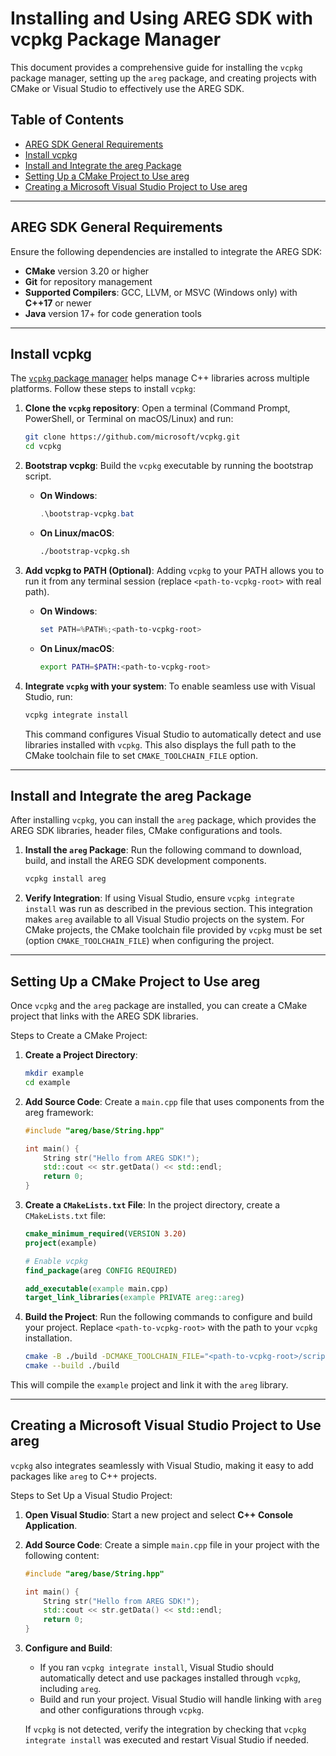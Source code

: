 # Installing and Using AREG SDK with vcpkg Package Manager

This document provides a comprehensive guide for installing the `vcpkg` package manager, setting up the `areg` package, and creating projects with CMake or Visual Studio to effectively use the AREG SDK.

## Table of Contents
- [AREG SDK General Requirements](#areg-sdk-general-requirements)
- [Install vcpkg](#install-vcpkg)
- [Install and Integrate the areg Package](#install-and-integrate-the-areg-package)
- [Setting Up a CMake Project to Use areg](#setting-up-a-cmake-project-to-use-areg)
- [Creating a Microsoft Visual Studio Project to Use areg](#creating-a-microsoft-visual-studio-project-to-use-areg)

---

## AREG SDK General Requirements

Ensure the following dependencies are installed to integrate the AREG SDK:

- **CMake** version 3.20 or higher
- **Git** for repository management
- **Supported Compilers**: GCC, LLVM, or MSVC (Windows only) with **C++17** or newer
- **Java** version 17+ for code generation tools

---

## Install vcpkg

The [`vcpkg` package manager](https://github.com/microsoft/vcpkg) helps manage C++ libraries across multiple platforms. Follow these steps to install `vcpkg`:

1. **Clone the `vcpkg` repository**:
   Open a terminal (Command Prompt, PowerShell, or Terminal on macOS/Linux) and run:

   ```bash
   git clone https://github.com/microsoft/vcpkg.git
   cd vcpkg
   ```

2. **Bootstrap vcpkg**:
   Build the `vcpkg` executable by running the bootstrap script.

   - **On Windows**:
     ```powershell
     .\bootstrap-vcpkg.bat
     ```
   - **On Linux/macOS**:
     ```bash
     ./bootstrap-vcpkg.sh
     ```

3. **Add vcpkg to PATH (Optional)**:
   Adding `vcpkg` to your PATH allows you to run it from any terminal session (replace `<path-to-vcpkg-root>` with real path).

   - **On Windows**:
     ```powershell
     set PATH=%PATH%;<path-to-vcpkg-root>
     ```
   - **On Linux/macOS**:
     ```bash
     export PATH=$PATH:<path-to-vcpkg-root>
     ```

4. **Integrate `vcpkg` with your system**:
   To enable seamless use with Visual Studio, run:

   ```bash
   vcpkg integrate install
   ```
   This command configures Visual Studio to automatically detect and use libraries installed with `vcpkg`. This also displays the full path to the CMake toolchain file to set `CMAKE_TOOLCHAIN_FILE` option.

---

## Install and Integrate the areg Package

After installing `vcpkg`, you can install the `areg` package, which provides the AREG SDK libraries, header files, CMake configurations and tools.

1. **Install the `areg` Package**:
   Run the following command to download, build, and install the AREG SDK development components.

   ```bash
   vcpkg install areg
   ```

2. **Verify Integration**:
   If using Visual Studio, ensure `vcpkg integrate install` was run as described in the previous section. This integration makes `areg` available to all Visual Studio projects on the system. For CMake projects, the CMake toolchain file provided by `vcpkg` must be set (option `CMAKE_TOOLCHAIN_FILE`) when configuring the project.

---

## Setting Up a CMake Project to Use areg

Once `vcpkg` and the `areg` package are installed, you can create a CMake project that links with the AREG SDK libraries.

Steps to Create a CMake Project:

1. **Create a Project Directory**:
   ```bash
   mkdir example
   cd example
   ```

2. **Add Source Code**:
   Create a `main.cpp` file that uses components from the areg framework:

   ```cpp
   #include "areg/base/String.hpp"

   int main() {
       String str("Hello from AREG SDK!");
       std::cout << str.getData() << std::endl;
       return 0;
   }
   ```

3. **Create a `CMakeLists.txt` File**:
   In the project directory, create a `CMakeLists.txt` file:

   ```cmake
   cmake_minimum_required(VERSION 3.20)
   project(example)

   # Enable vcpkg
   find_package(areg CONFIG REQUIRED)
   
   add_executable(example main.cpp)
   target_link_libraries(example PRIVATE areg::areg)
   ```

4. **Build the Project**:
   Run the following commands to configure and build your project. Replace `<path-to-vcpkg-root>` with the path to your `vcpkg` installation.

   ```bash
   cmake -B ./build -DCMAKE_TOOLCHAIN_FILE="<path-to-vcpkg-root>/scripts/buildsystems/vcpkg.cmake"
   cmake --build ./build
   ```

This will compile the `example` project and link it with the `areg` library.

---

## Creating a Microsoft Visual Studio Project to Use areg

`vcpkg` also integrates seamlessly with Visual Studio, making it easy to add packages like `areg` to C++ projects.

Steps to Set Up a Visual Studio Project:

1. **Open Visual Studio**:
   Start a new project and select **C++ Console Application**.

2. **Add Source Code**:
   Create a simple `main.cpp` file in your project with the following content:

   ```cpp
   #include "areg/base/String.hpp"

   int main() {
       String str("Hello from AREG SDK!");
       std::cout << str.getData() << std::endl;
       return 0;
   }
   ```

3. **Configure and Build**:
   - If you ran `vcpkg integrate install`, Visual Studio should automatically detect and use packages installed through `vcpkg`, including `areg`.
   - Build and run your project. Visual Studio will handle linking with `areg` and other configurations through `vcpkg`.

   If `vcpkg` is not detected, verify the integration by checking that `vcpkg integrate install` was executed and restart Visual Studio if needed.
